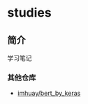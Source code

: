 studies
===

简介
---
学习笔记

### 其他仓库
- [imhuay/bert_by_keras](https://github.com/imhuay/bert_by_keras)
